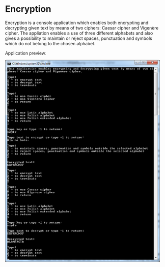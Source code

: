 # Encryption
Encryption is a console application which enables both encrypting and decrypting given text by means of two ciphers: Caesar cipher and Vigenère cipher. The appliation enables a use of three different alphabets and also gives a possibility to maintain or reject spaces, punctuation and symbols which do not belong to the chosen alphabet.

Application preview:

![alt text](https://raw.githubusercontent.com/migarn/encryption/master/encryption.png)
